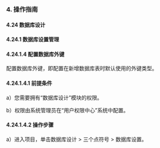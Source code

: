 ### 4. 操作指南

#### 4.24 数据库设计

#### 4.24.1 数据库设置管理

#### 4.24.1.4 配置数据库外键

配置数据库外键，即配置在新增数据库表时默认使用的外键类型。

#### 4.24.1.4.1 前提条件

a）您需要拥有“数据库设计”模块的权限。

b）权限由系统管理员在“用户权限中心”系统中配置。

#### 4.24.1.4.2 操作步骤

a）进入项目，单击数据库设计 > 三个点符号 > 数据库设置。
